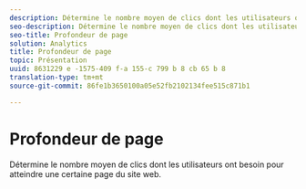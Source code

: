 ```yaml
---
description: Détermine le nombre moyen de clics dont les utilisateurs ont besoin pour atteindre une certaine page du site web.
seo-description: Détermine le nombre moyen de clics dont les utilisateurs ont besoin pour atteindre une certaine page du site web.
seo-title: Profondeur de page
solution: Analytics
title: Profondeur de page
topic: Présentation
uuid: 8631229 e -1575-409 f-a 155-c 799 b 8 cb 65 b 8
translation-type: tm+mt
source-git-commit: 86fe1b3650100a05e52fb2102134fee515c871b1

---
```



# Profondeur de page

Détermine le nombre moyen de clics dont les utilisateurs ont besoin pour atteindre une certaine page du site web.

